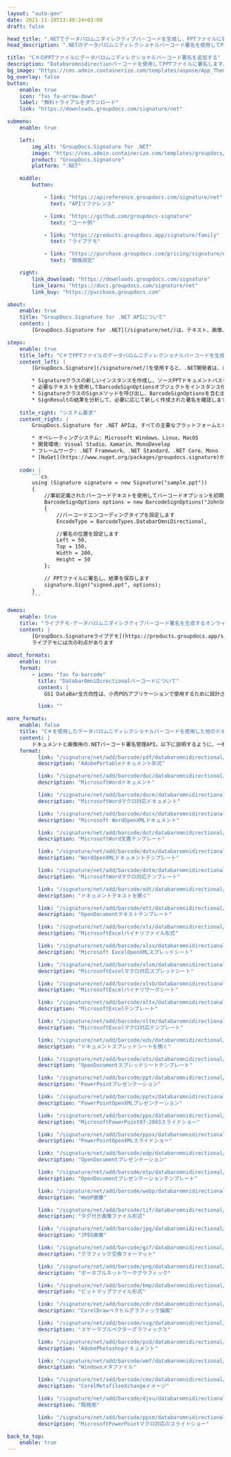 ```yaml
---
layout: "auto-gen"
date: 2021-11-10T13:40:24+03:00
draft: false

head_title: ".NETでデータバロムニダイレクティブバーコードを生成し、PPTファイルに署名する|署名文書"
head_description: ".NETのデータバロムニディレクショナルバーコード署名を使用してPPTファイルに署名する-人気のあるビジネスドキュメントや画像ファイル形式にバーコードを追加する."

title: "C＃のPPTファイルにデータバロムニディレクショナルバーコード署名を追加する"
description: "Databaromnidirectionバーコードを使用してPPTファイルに署名します。署名プロパティを操作し、ニーズに合ったドキュメント内で高度な署名オプションを設定します."
bg_image: "https://cms.admin.containerize.com/templates/aspose/App_Themes/V3/images/bg/header1.png"
bg_overlay: false
button:
    enable: true
    icon: "fas fa-arrow-down"
    label: "無料トライアルをダウンロード"
    link: "https://downloads.groupdocs.com/signature/net"

submenu:
    enable: true

    left:
        img_alt: "GroupDocs.Signature for .NET"
        image: "https://cms.admin.containerize.com/templates/groupdocs/images/product-logos/90x90-noborder/groupdocs-signature-net.png"
        product: "GroupDocs.Signature"
        platform: ".NET"

    middle:
        button:

            - link: "https://apireference.groupdocs.com/signature/net"
              text: "APIリファレンス"

            - link: "https://github.com/groupdocs-signature"
              text: "コード例"

            - link: "https://products.groupdocs.app/signature/family"
              text: "ライブデモ"

            - link: "https://purchase.groupdocs.com/pricing/signature/net"
              text: "価格設定"

    right:
        link_download: "https://downloads.groupdocs.com/signature"
        link_learn: "https://docs.groupdocs.com/signature/net"
        link_buy: "https://purchase.groupdocs.com"

about:
    enable: true
    title: "GroupDocs.Signature for .NET APIについて"
    content: |
        [GroupDocs.Signature for .NET](/signature/net/)は、テキスト、画像、バーコード、スタンプ、フォームフィールド、QRコード、メタデータなどのさまざまな署名タイプを使用してデジタルドキュメントに電子署名するネイティブ.NETAPIです。ユーザーは、PDF、Microsoft Word、Excelワークシート、PowerPointプレゼンテーション、Adobe Photoshop、メタファイル、および画像ファイル形式内のデジタル署名を追加、編集、検証、削除、および検索でき、必要に応じて署名プロパティをカスタマイズするための追加サポートがあります。

steps:
    enable: true
    title_left: "C＃でPPTファイルのデータバロムニディレクショナルバーコードを生成する方法"
    content_left: |
        [GroupDocs.Signature](/signature/net/)を使用すると、.NET開発者は、いくつかの簡単な手順を実行することで、アプリケーション内のPPTファイルにDatabaromnidirectionバーコードを簡単に追加できます。

        * Signatureクラスの新しいインスタンスを作成し、ソースPPTドキュメントパスをコンストラクターパラメーターとして渡します。
        * 必要なテキストを使用してBarcodeSignOptionsオブジェクトをインスタンス化し、EncodeTypeプロパティをDatabarOmniDirectionalに設定します。
        * SignatureクラスのSignメソッドを呼び出し、BarcodeSignOptionsを含む出力PPTファイル名を渡します。
        * SignResultの結果を分析して、必要に応じて新しく作成された署名を確認します。
        
    title_right: "システム要求"
    content_right: |
        GroupDocs.Signature for .NET APIは、すべての主要なプラットフォームとオペレーティングシステムでサポートされています。以下のコードを実行する前に、システムに次の前提条件がインストールされていることを確認してください。

        * オペレーティングシステム: Microsoft Windows、Linux、MacOS
        * 開発環境: Visual Studio、Xamarin、MonoDevelop
        * フレームワーク: .NET Framework、.NET Standard、.NET Core、Mono
        * [NuGet](https://www.nuget.org/packages/groupdocs.signature)からGroupDocs.Signaturefor.NETの最新バージョンをダウンロードします
        
    code: |
        ```cs
        using (Signature signature = new Signature("sample.ppt"))
        {
            //事前定義されたバーコードテキストを使用してバーコードオプションを初期化します
            BarcodeSignOptions options = new BarcodeSignOptions("JohnSmith")
            {
                //バーコードエンコーディングタイプを設定します
                EncodeType = BarcodeTypes.DatabarOmniDirectional,

                //署名の位置を設定します
                Left = 50,
                Top = 150,
                Width = 200,
                Height = 50
            };

            // PPTファイルに署名し、結果を保存します 
            signature.Sign("signed.ppt", options);
        }
        ```
        
demos:
    enable: true
    title: "ライブデモ-データバロムニダイレクティブバーコード署名を生成するオンラインアプリ"
    content: |
        [GroupDocs.Signatureライブデモ](https://products.groupdocs.app/signature/family)サイトにアクセスして、データバロムニディレクショナルバーコードをPPTファイルに今すぐ追加してください。  
        ライブデモには次の利点があります
        
about_formats:
    enable: true
    format:
        - icon: "fas fa-barcode"
          title: "DatabarOmniDirectionalバーコードについて"
          content: |
            GS1 DataBar全方向性は、小売POSアプリケーションで使用するために設計された4つのDataBarシンボルの1つです。その名前が示すように、GS1DataBar全方向性は全方向性で読み取ることができます。

          link: ""

more_formats:
    enable: false
    title: "C＃を使用したデータバロムニディレクショナルバーコードを使用した他のドキュメント形式への署名"
    content: |
        ドキュメントと画像用の.NETバーコード署名管理API。以下に説明するように、一般的なファイル形式のいくつかにバーコード署名を追加します。
    format: 
          link: "/signature/net/add/barcode/pdf/databaromnidirectional/"
          description: "AdobePortableドキュメント形式"

          link: "/signature/net/add/barcode/doc/databaromnidirectional/"
          description: "MicrosoftWordドキュメント"

          link: "/signature/net/add/barcode/docm/databaromnidirectional/"
          description: "MicrosoftWordマクロ対応ドキュメント"

          link: "/signature/net/add/barcode/docx/databaromnidirectional/"
          description: "Microsoft WordOpenXMLドキュメント"

          link: "/signature/net/add/barcode/dot/databaromnidirectional/"
          description: "MicrosoftWord文書テンプレート"

          link: "/signature/net/add/barcode/dotx/databaromnidirectional/"
          description: "WordOpenXMLドキュメントテンプレート"

          link: "/signature/net/add/barcode/dotm/databaromnidirectional/"
          description: "MicrosoftWordマクロ対応テンプレート"       

          link: "/signature/net/add/barcode/odt/databaromnidirectional/"
          description: "ドキュメントテキストを開く"

          link: "/signature/net/add/barcode/ott/databaromnidirectional/"
          description: "OpenDocumentテキストテンプレート"

          link: "/signature/net/add/barcode/xls/databaromnidirectional/"
          description: "MicrosoftExcelバイナリファイル形式"

          link: "/signature/net/add/barcode/xlsx/databaromnidirectional/"
          description: "Microsoft ExcelOpenXMLスプレッドシート"

          link: "/signature/net/add/barcode/xlsm/databaromnidirectional/"
          description: "MicrosoftExcelマクロ対応スプレッドシート"

          link: "/signature/net/add/barcode/xlsb/databaromnidirectional/"
          description: "MicrosoftExcelバイナリワークシート"

          link: "/signature/net/add/barcode/xltx/databaromnidirectional/"
          description: "MicrosoftExcelテンプレート"

          link: "/signature/net/add/barcode/xltm/databaromnidirectional/"
          description: "MicrosoftExcelマクロ対応テンプレート"

          link: "/signature/net/add/barcode/ods/databaromnidirectional/"
          description: "ドキュメントスプレッドシートを開く"

          link: "/signature/net/add/barcode/ots/databaromnidirectional/"
          description: "OpenDocumentスプレッドシートテンプレート"

          link: "/signature/net/add/barcode/ppt/databaromnidirectional/"
          description: "PowerPointプレゼンテーション"

          link: "/signature/net/add/barcode/pptx/databaromnidirectional/"
          description: "PowerPointOpenXMLプレゼンテーション"

          link: "/signature/net/add/barcode/pps/databaromnidirectional/"
          description: "MicrosoftPowerPoint97-2003スライドショー"

          link: "/signature/net/add/barcode/ppsx/databaromnidirectional/"
          description: "PowerPointOpenXMLスライドショー"                              

          link: "/signature/net/add/barcode/odp/databaromnidirectional/"
          description: "OpenDocumentプレゼンテーション"

          link: "/signature/net/add/barcode/otp/databaromnidirectional/"
          description: "OpenDocumentプレゼンテーションテンプレート"

          link: "/signature/net/add/barcode/webp/databaromnidirectional/"
          description: "WebP画像"

          link: "/signature/net/add/barcode/tif/databaromnidirectional/"
          description: "タグ付き画像ファイル形式"

          link: "/signature/net/add/barcode/jpg/databaromnidirectional/"
          description: "JPEG画像"

          link: "/signature/net/add/barcode/gif/databaromnidirectional/"
          description: "グラフィック交換フォーマット"

          link: "/signature/net/add/barcode/png/databaromnidirectional/"
          description: "ポータブルネットワークグラフィック"

          link: "/signature/net/add/barcode/bmp/databaromnidirectional/"
          description: "ビットマップファイル形式"

          link: "/signature/net/add/barcode/cdr/databaromnidirectional/"
          description: "CorelDrawベクトルグラフィック描画"

          link: "/signature/net/add/barcode/svg/databaromnidirectional/"
          description: "スケーラブルベクターグラフィックス"

          link: "/signature/net/add/barcode/psd/databaromnidirectional/"
          description: "AdobePhotoshopドキュメント"

          link: "/signature/net/add/barcode/wmf/databaromnidirectional/"
          description: "Windowsメタファイル"        

          link: "/signature/net/add/barcode/cmx/databaromnidirectional/"
          description: "CorelMetafileeXchangeイメージ"

          link: "/signature/net/add/barcode/djvu/databaromnidirectional/"
          description: "既視感"

          link: "/signature/net/add/barcode/ppsm/databaromnidirectional/"
          description: "MicrosoftPowerPointマクロ対応のスライドショー"

back_to_top:
    enable: true
---
```

